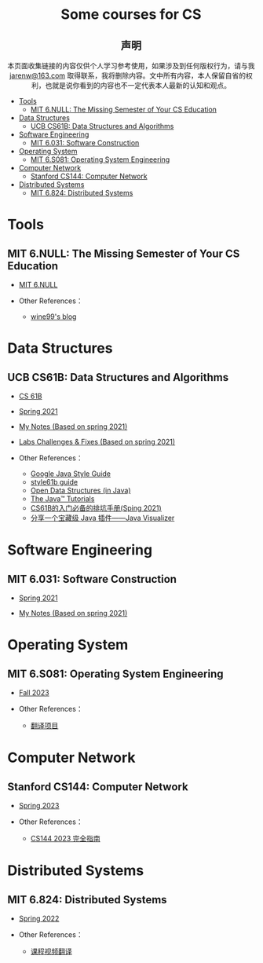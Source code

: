 <div align="center">
    <h1>Some courses for CS</h1>

<h2>声明</h2>

本页面收集链接的内容仅供个人学习参考使用，如果涉及到任何版权行为，请与我 jarenw@163.com 取得联系，我将删除内容。文中所有内容，本人保留自省的权利，也就是说你看到的内容也不一定代表本人最新的认知和观点。

</div>

<!-- TOC -->

- [Tools](#tools)
    - [MIT 6.NULL: The Missing Semester of Your CS Education](#mit-6null-the-missing-semester-of-your-cs-education)
- [Data Structures](#data-structures)
    - [UCB CS61B: Data Structures and Algorithms](#ucb-cs61b-data-structures-and-algorithms)
- [Software Engineering](#software-engineering)
    - [MIT 6.031: Software Construction](#mit-6031-software-construction)
- [Operating System](#operating-system)
    - [MIT 6.S081: Operating System Engineering](#mit-6s081-operating-system-engineering)
- [Computer Network](#computer-network)
    - [Stanford CS144: Computer Network](#stanford-cs144-computer-network)
- [Distributed Systems](#distributed-systems)
    - [MIT 6.824: Distributed Systems](#mit-6824-distributed-systems)

<!-- /TOC -->

# Tools
## MIT 6.NULL: The Missing Semester of Your CS Education
- <a href="https://missing.csail.mit.edu/" target="_blank">MIT 6.NULL</a><br>

- Other References：<br>

    - <a href="https://segmentfault.com/a/1190000039107866" target="_blank">wine99's blog</a><br>

# Data Structures
## UCB CS61B: Data Structures and Algorithms

- <a href="https://inst.eecs.berkeley.edu/~cs61b/" target="_blank">CS 61B</a><br>

- <a href="https://inst.eecs.berkeley.edu/~cs61b/sp21/" target="_blank">Spring 2021</a><br>

- <a href="../courses/cs61b/2023-11-26-notes.html"> My Notes (Based on spring 2021)</a><br>

- <a href="../courses/cs61b/2023-11-26-labs.html"> Labs Challenges & Fixes (Based on spring 2021)</a><br>

- Other References：<br>

    - <a href="https://google.github.io/styleguide/javaguide.html" target="_blank">Google Java Style Guide</a><br>
    - <a href="https://sp21.datastructur.es/materials/guides/style-guide.html" target="_blank">style61b guide </a><br>
    - <a href="https://opendatastructures.org/ods-java/" target="_blank">Open Data Structures (in Java)<br>
    - <a href="https://docs.oracle.com/javase/tutorial/java/" target="_blank">The Java™ Tutorials</a><br>
    - <a href="https://zhuanlan.zhihu.com/p/444814803" target="_blank">CS61B的入门必备的排坑手册(Sping 2021)</a><br>
    - <a href="https://blog.csdn.net/zhj1698/article/details/126344041" target="_blank">分享一个宝藏级 Java 插件——Java Visualizer</a><br>


# Software Engineering
## MIT 6.031: Software Construction

- <a href="https://web.mit.edu/6.031/www/sp21/" target="_blank">Spring 2021</a><br>

- <a href="../courses/mit6.031/2023-11-28-notes.html">My Notes (Based on spring 2021)</a><br>

# Operating System
## MIT 6.S081: Operating System Engineering
- <a href="https://pdos.csail.mit.edu/6.S081/2023/index.html" target="_blank">Fall 2023</a>

- Other References：<br>
    - <a href="https://github.com/duguosheng/6.S081-All-in-one" target="_blank">翻译项目</a><br>



# Computer Network
## Stanford CS144: Computer Network

- <a href="https://cs144.github.io/" target="_blank">Spring 2023</a><br>

- Other References：<br>
    - <a href="https://zhuanlan.zhihu.com/p/630739394" target="_blank">CS144 2023 完全指南</a><br>

# Distributed Systems

## MIT 6.824: Distributed Systems

- <a href="http://nil.csail.mit.edu/6.824/2022/index.html" target="_blank">Spring 2022</a><br>

- Other References：<br>
    - <a href="https://mit-public-courses-cn-translatio.gitbook.io/mit6-824/" target="_blank">课程视频翻译</a><br>






